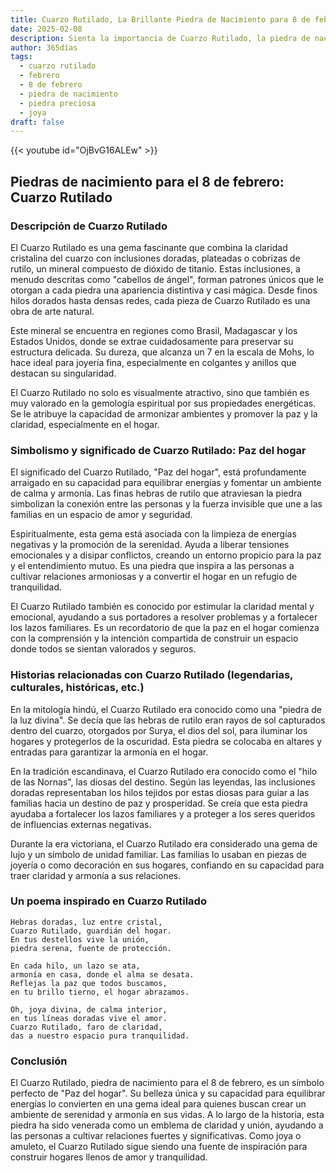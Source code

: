 ```yaml
---
title: Cuarzo Rutilado, La Brillante Piedra de Nacimiento para 8 de febrero
date: 2025-02-08
description: Sienta la importancia de Cuarzo Rutilado, la piedra de nacimiento de 8 de febrero que simboliza Paz del hogar. Deje que su belleza y significado iluminen su día.
author: 365días
tags:
  - cuarzo rutilado
  - febrero
  - 8 de febrero
  - piedra de nacimiento
  - piedra preciosa
  - joya
draft: false
---
```


{{< youtube id="OjBvG16ALEw" >}}

## Piedras de nacimiento para el 8 de febrero: Cuarzo Rutilado

### Descripción de Cuarzo Rutilado

El Cuarzo Rutilado es una gema fascinante que combina la claridad cristalina del cuarzo con inclusiones doradas, plateadas o cobrizas de rutilo, un mineral compuesto de dióxido de titanio. Estas inclusiones, a menudo descritas como "cabellos de ángel", forman patrones únicos que le otorgan a cada piedra una apariencia distintiva y casi mágica. Desde finos hilos dorados hasta densas redes, cada pieza de Cuarzo Rutilado es una obra de arte natural.

Este mineral se encuentra en regiones como Brasil, Madagascar y los Estados Unidos, donde se extrae cuidadosamente para preservar su estructura delicada. Su dureza, que alcanza un 7 en la escala de Mohs, lo hace ideal para joyería fina, especialmente en colgantes y anillos que destacan su singularidad.

El Cuarzo Rutilado no solo es visualmente atractivo, sino que también es muy valorado en la gemología espiritual por sus propiedades energéticas. Se le atribuye la capacidad de armonizar ambientes y promover la paz y la claridad, especialmente en el hogar.

### Simbolismo y significado de Cuarzo Rutilado: Paz del hogar

El significado del Cuarzo Rutilado, "Paz del hogar", está profundamente arraigado en su capacidad para equilibrar energías y fomentar un ambiente de calma y armonía. Las finas hebras de rutilo que atraviesan la piedra simbolizan la conexión entre las personas y la fuerza invisible que une a las familias en un espacio de amor y seguridad.

Espiritualmente, esta gema está asociada con la limpieza de energías negativas y la promoción de la serenidad. Ayuda a liberar tensiones emocionales y a disipar conflictos, creando un entorno propicio para la paz y el entendimiento mutuo. Es una piedra que inspira a las personas a cultivar relaciones armoniosas y a convertir el hogar en un refugio de tranquilidad.

El Cuarzo Rutilado también es conocido por estimular la claridad mental y emocional, ayudando a sus portadores a resolver problemas y a fortalecer los lazos familiares. Es un recordatorio de que la paz en el hogar comienza con la comprensión y la intención compartida de construir un espacio donde todos se sientan valorados y seguros.

### Historias relacionadas con Cuarzo Rutilado (legendarias, culturales, históricas, etc.)

En la mitología hindú, el Cuarzo Rutilado era conocido como una "piedra de la luz divina". Se decía que las hebras de rutilo eran rayos de sol capturados dentro del cuarzo, otorgados por Surya, el dios del sol, para iluminar los hogares y protegerlos de la oscuridad. Esta piedra se colocaba en altares y entradas para garantizar la armonía en el hogar.

En la tradición escandinava, el Cuarzo Rutilado era conocido como el "hilo de las Nornas", las diosas del destino. Según las leyendas, las inclusiones doradas representaban los hilos tejidos por estas diosas para guiar a las familias hacia un destino de paz y prosperidad. Se creía que esta piedra ayudaba a fortalecer los lazos familiares y a proteger a los seres queridos de influencias externas negativas.

Durante la era victoriana, el Cuarzo Rutilado era considerado una gema de lujo y un símbolo de unidad familiar. Las familias lo usaban en piezas de joyería o como decoración en sus hogares, confiando en su capacidad para traer claridad y armonía a sus relaciones.

### Un poema inspirado en Cuarzo Rutilado

```
Hebras doradas, luz entre cristal,  
Cuarzo Rutilado, guardián del hogar.  
En tus destellos vive la unión,  
piedra serena, fuente de protección.  

En cada hilo, un lazo se ata,  
armonía en casa, donde el alma se desata.  
Reflejas la paz que todos buscamos,  
en tu brillo tierno, el hogar abrazamos.  

Oh, joya divina, de calma interior,  
en tus líneas doradas vive el amor.  
Cuarzo Rutilado, faro de claridad,  
das a nuestro espacio pura tranquilidad.
```

### Conclusión

El Cuarzo Rutilado, piedra de nacimiento para el 8 de febrero, es un símbolo perfecto de "Paz del hogar". Su belleza única y su capacidad para equilibrar energías lo convierten en una gema ideal para quienes buscan crear un ambiente de serenidad y armonía en sus vidas. A lo largo de la historia, esta piedra ha sido venerada como un emblema de claridad y unión, ayudando a las personas a cultivar relaciones fuertes y significativas. Como joya o amuleto, el Cuarzo Rutilado sigue siendo una fuente de inspiración para construir hogares llenos de amor y tranquilidad.